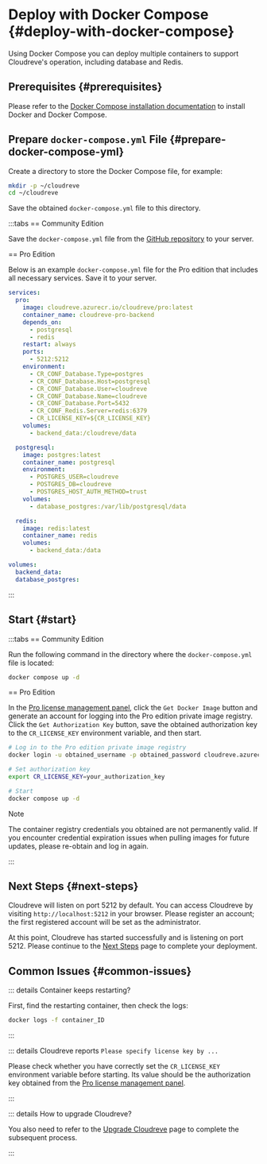 # Deploy with Docker Compose {#deploy-with-docker-compose}

Using Docker Compose you can deploy multiple containers to support Cloudreve's operation, including database and Redis.

## Prerequisites {#prerequisites}

Please refer to the [Docker Compose installation documentation](https://docs.docker.com/compose/install/) to install Docker and Docker Compose.

## Prepare `docker-compose.yml` File {#prepare-docker-compose-yml}

Create a directory to store the Docker Compose file, for example:

```bash
mkdir -p ~/cloudreve
cd ~/cloudreve
```

Save the obtained `docker-compose.yml` file to this directory.

:::tabs
== Community Edition

Save the `docker-compose.yml` file from the [GitHub repository](https://github.com/cloudreve/Cloudreve/blob/master/docker-compose.yml) to your server.

== Pro Edition

Below is an example `docker-compose.yml` file for the Pro edition that includes all necessary services. Save it to your server.

```yaml
services:
  pro:
    image: cloudreve.azurecr.io/cloudreve/pro:latest
    container_name: cloudreve-pro-backend
    depends_on:
      - postgresql
      - redis
    restart: always
    ports:
      - 5212:5212
    environment:
      - CR_CONF_Database.Type=postgres
      - CR_CONF_Database.Host=postgresql
      - CR_CONF_Database.User=cloudreve
      - CR_CONF_Database.Name=cloudreve
      - CR_CONF_Database.Port=5432
      - CR_CONF_Redis.Server=redis:6379
      - CR_LICENSE_KEY=${CR_LICENSE_KEY}
    volumes:
      - backend_data:/cloudreve/data

  postgresql:
    image: postgres:latest
    container_name: postgresql
    environment:
      - POSTGRES_USER=cloudreve
      - POSTGRES_DB=cloudreve
      - POSTGRES_HOST_AUTH_METHOD=trust
    volumes:
      - database_postgres:/var/lib/postgresql/data

  redis:
    image: redis:latest
    container_name: redis
    volumes:
      - backend_data:/data

volumes:
  backend_data:
  database_postgres:
```

:::

## Start {#start}

:::tabs
== Community Edition

Run the following command in the directory where the `docker-compose.yml` file is located:

```bash
docker compose up -d
```

== Pro Edition

In the [Pro license management panel](https://cloudreve.org/login), click the `Get Docker Image` button and generate an account for logging into the Pro edition private image registry. Click the `Get Authorization Key` button, save the obtained authorization key to the `CR_LICENSE_KEY` environment variable, and then start.

```bash
# Log in to the Pro edition private image registry
docker login -u obtained_username -p obtained_password cloudreve.azurecr.io

# Set authorization key
export CR_LICENSE_KEY=your_authorization_key

# Start
docker compose up -d
```

> [!NOTE]
> The container registry credentials you obtained are not permanently valid. If you encounter credential expiration issues when pulling images for future updates, please re-obtain and log in again.

:::

## Next Steps {#next-steps}

Cloudreve will listen on port 5212 by default. You can access Cloudreve by visiting `http://localhost:5212` in your browser. Please register an account; the first registered account will be set as the administrator.

At this point, Cloudreve has started successfully and is listening on port 5212. Please continue to the [Next Steps](./configure) page to complete your deployment.

## Common Issues {#common-issues}

::: details Container keeps restarting?

First, find the restarting container, then check the logs:

```bash
docker logs -f container_ID
```

:::

::: details Cloudreve reports `Please specify license key by ...`

Please check whether you have correctly set the `CR_LICENSE_KEY` environment variable before starting. Its value should be the authorization key obtained from the [Pro license management panel](https://cloudreve.org/login).

:::

::: details How to upgrade Cloudreve?

<!--@include: ../../parts/docker-compose-upgrade.md-->

You also need to refer to the [Upgrade Cloudreve](../../maintain/upgrade) page to complete the subsequent process.

:::
